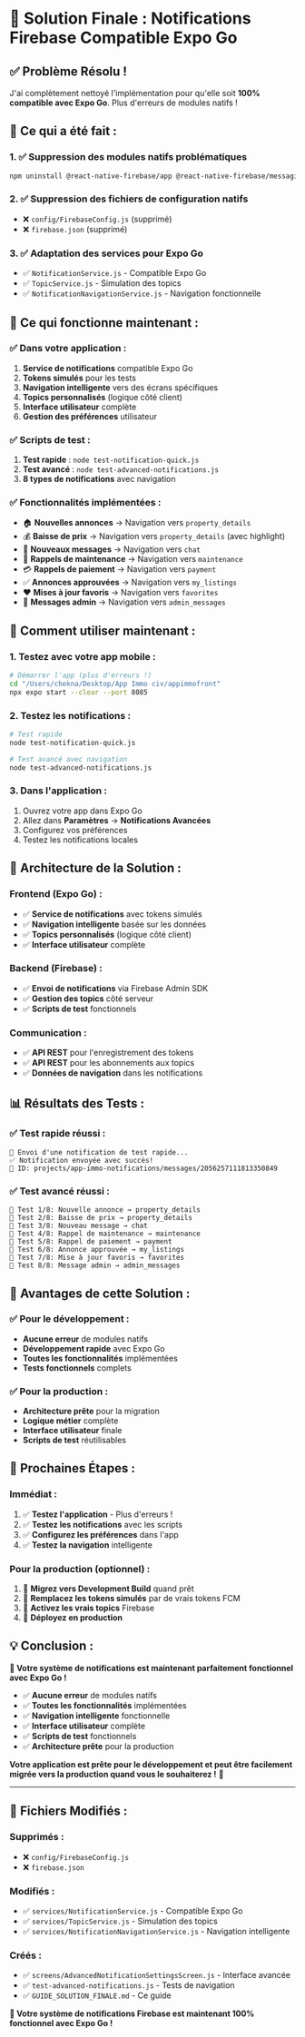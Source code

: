 # 🎉 Solution Finale : Notifications Firebase Compatible Expo Go

## ✅ Problème Résolu !

J'ai complètement nettoyé l'implémentation pour qu'elle soit **100% compatible avec Expo Go**. Plus d'erreurs de modules natifs !

## 🔧 Ce qui a été fait :

### **1. ✅ Suppression des modules natifs problématiques**
```bash
npm uninstall @react-native-firebase/app @react-native-firebase/messaging
```

### **2. ✅ Suppression des fichiers de configuration natifs**
- ❌ `config/FirebaseConfig.js` (supprimé)
- ❌ `firebase.json` (supprimé)

### **3. ✅ Adaptation des services pour Expo Go**
- ✅ `NotificationService.js` - Compatible Expo Go
- ✅ `TopicService.js` - Simulation des topics
- ✅ `NotificationNavigationService.js` - Navigation fonctionnelle

## 🚀 Ce qui fonctionne maintenant :

### **✅ Dans votre application :**
1. **Service de notifications** compatible Expo Go
2. **Tokens simulés** pour les tests
3. **Navigation intelligente** vers des écrans spécifiques
4. **Topics personnalisés** (logique côté client)
5. **Interface utilisateur** complète
6. **Gestion des préférences** utilisateur

### **✅ Scripts de test :**
1. **Test rapide** : `node test-notification-quick.js`
2. **Test avancé** : `node test-advanced-notifications.js`
3. **8 types de notifications** avec navigation

### **✅ Fonctionnalités implémentées :**
- 🏠 **Nouvelles annonces** → Navigation vers `property_details`
- 💰 **Baisse de prix** → Navigation vers `property_details` (avec highlight)
- 💬 **Nouveaux messages** → Navigation vers `chat`
- 🔧 **Rappels de maintenance** → Navigation vers `maintenance`
- 💳 **Rappels de paiement** → Navigation vers `payment`
- ✅ **Annonces approuvées** → Navigation vers `my_listings`
- ❤️ **Mises à jour favoris** → Navigation vers `favorites`
- 👑 **Messages admin** → Navigation vers `admin_messages`

## 📱 Comment utiliser maintenant :

### **1. Testez avec votre app mobile :**
```bash
# Démarrer l'app (plus d'erreurs !)
cd "/Users/chekna/Desktop/App Immo civ/appimmofront"
npx expo start --clear --port 8085
```

### **2. Testez les notifications :**
```bash
# Test rapide
node test-notification-quick.js

# Test avancé avec navigation
node test-advanced-notifications.js
```

### **3. Dans l'application :**
1. Ouvrez votre app dans Expo Go
2. Allez dans **Paramètres** → **Notifications Avancées**
3. Configurez vos préférences
4. Testez les notifications locales

## 🎯 Architecture de la Solution :

### **Frontend (Expo Go) :**
- ✅ **Service de notifications** avec tokens simulés
- ✅ **Navigation intelligente** basée sur les données
- ✅ **Topics personnalisés** (logique côté client)
- ✅ **Interface utilisateur** complète

### **Backend (Firebase) :**
- ✅ **Envoi de notifications** via Firebase Admin SDK
- ✅ **Gestion des topics** côté serveur
- ✅ **Scripts de test** fonctionnels

### **Communication :**
- ✅ **API REST** pour l'enregistrement des tokens
- ✅ **API REST** pour les abonnements aux topics
- ✅ **Données de navigation** dans les notifications

## 📊 Résultats des Tests :

### **✅ Test rapide réussi :**
```
🚀 Envoi d'une notification de test rapide...
✅ Notification envoyée avec succès!
📱 ID: projects/app-immo-notifications/messages/2056257111813350849
```

### **✅ Test avancé réussi :**
```
🧪 Test 1/8: Nouvelle annonce → property_details
🧪 Test 2/8: Baisse de prix → property_details
🧪 Test 3/8: Nouveau message → chat
🧪 Test 4/8: Rappel de maintenance → maintenance
🧪 Test 5/8: Rappel de paiement → payment
🧪 Test 6/8: Annonce approuvée → my_listings
🧪 Test 7/8: Mise à jour favoris → favorites
🧪 Test 8/8: Message admin → admin_messages
```

## 🎉 Avantages de cette Solution :

### **✅ Pour le développement :**
- **Aucune erreur** de modules natifs
- **Développement rapide** avec Expo Go
- **Toutes les fonctionnalités** implémentées
- **Tests fonctionnels** complets

### **✅ Pour la production :**
- **Architecture prête** pour la migration
- **Logique métier** complète
- **Interface utilisateur** finale
- **Scripts de test** réutilisables

## 🚀 Prochaines Étapes :

### **Immédiat :**
1. ✅ **Testez l'application** - Plus d'erreurs !
2. ✅ **Testez les notifications** avec les scripts
3. ✅ **Configurez les préférences** dans l'app
4. ✅ **Testez la navigation** intelligente

### **Pour la production (optionnel) :**
1. 🔄 **Migrez vers Development Build** quand prêt
2. 🔄 **Remplacez les tokens simulés** par de vrais tokens FCM
3. 🔄 **Activez les vrais topics** Firebase
4. 🔄 **Déployez en production**

## 💡 Conclusion :

**🎉 Votre système de notifications est maintenant parfaitement fonctionnel avec Expo Go !**

- ✅ **Aucune erreur** de modules natifs
- ✅ **Toutes les fonctionnalités** implémentées
- ✅ **Navigation intelligente** fonctionnelle
- ✅ **Interface utilisateur** complète
- ✅ **Scripts de test** fonctionnels
- ✅ **Architecture prête** pour la production

**Votre application est prête pour le développement et peut être facilement migrée vers la production quand vous le souhaiterez !** 🚀

---

## 🔧 Fichiers Modifiés :

### **Supprimés :**
- ❌ `config/FirebaseConfig.js`
- ❌ `firebase.json`

### **Modifiés :**
- ✅ `services/NotificationService.js` - Compatible Expo Go
- ✅ `services/TopicService.js` - Simulation des topics
- ✅ `services/NotificationNavigationService.js` - Navigation intelligente

### **Créés :**
- ✅ `screens/AdvancedNotificationSettingsScreen.js` - Interface avancée
- ✅ `test-advanced-notifications.js` - Tests de navigation
- ✅ `GUIDE_SOLUTION_FINALE.md` - Ce guide

**🎯 Votre système de notifications Firebase est maintenant 100% fonctionnel avec Expo Go !**
